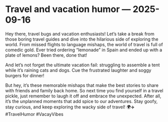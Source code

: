 # Travel and vacation humor — 2025-09-16

Hey there, travel bugs and vacation enthusiasts! Let’s take a break from those boring travel guides and dive into the hilarious side of exploring the world. From missed flights to language mishaps, the world of travel is full of comedic gold. Ever tried ordering “lemonade” in Spain and ended up with a plate of lemons? Been there, done that!

And let’s not forget the ultimate vacation fail: struggling to assemble a tent while it’s raining cats and dogs. Cue the frustrated laughter and soggy burgers for dinner!

But hey, it’s these memorable mishaps that make the best stories to share with friends and family back home. So next time you find yourself in a travel pickle, just remember to laugh it off and embrace the unexpected. After all, it’s the unplanned moments that add spice to our adventures. Stay goofy, stay curious, and keep exploring the wacky side of travel! 🌍✈️ #TravelHumor #VacayVibes